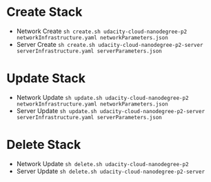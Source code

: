 # Create Stack
- Network Create `sh create.sh udacity-cloud-nanodegree-p2 networkInfrastructure.yaml networkParameters.json`
- Server Create `sh create.sh udacity-cloud-nanodegree-p2-server serverInfrastructure.yaml serverParameters.json`

# Update Stack
- Network Update `sh update.sh udacity-cloud-nanodegree-p2 networkInfrastructure.yaml networkParameters.json`
- Server Update `sh update.sh udacity-cloud-nanodegree-p2-server serverInfrastructure.yaml serverParameters.json`

# Delete Stack
- Network Update `sh delete.sh udacity-cloud-nanodegree-p2`
- Server Update `sh delete.sh udacity-cloud-nanodegree-p2-server`